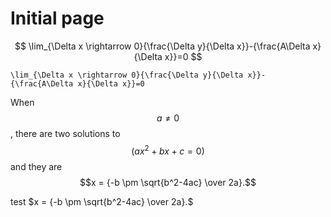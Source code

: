 # Initial page

$$
\lim_{\Delta x \rightarrow 0}{\frac{\Delta y}{\Delta x}}-{\frac{A\Delta x}{\Delta x}}=0
$$

```text
\lim_{\Delta x \rightarrow 0}{\frac{\Delta y}{\Delta x}}-{\frac{A\Delta x}{\Delta x}}=0
```

When $$ a \ne 0$$ , there are two solutions to $$(ax^2 + bx + c = 0)$$ and they are $$x = {-b \pm \sqrt{b^2-4ac} \over 2a}.$$

test $x = {-b \pm \sqrt{b^2-4ac} \over 2a}.$ 
